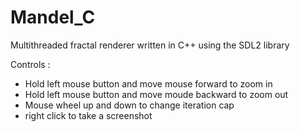# Mandel_C
Multithreaded fractal renderer written in C++ using the SDL2 library

Controls :
<ul>
  <li>Hold left mouse button and move mouse forward to zoom in</li>
  <li>Hold left mouse button and move moude backward to zoom out</li>
  <li>Mouse wheel up and down to change iteration cap</li>
  <li>right click to take a screenshot</li>
</ul>
